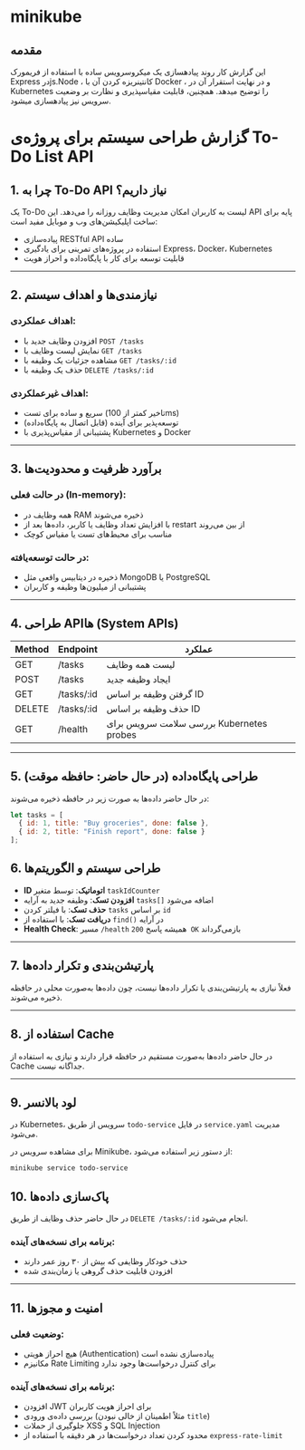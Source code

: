 # minikube
## مقدمه
این گزارش کار روند پیادهسازی یک میکروسرویس ساده با استفاده از 
فریمورک Express درjs.Node ، کانتینریزه کردن آن با Docker ، 
و در نهایت استقرار آن در Kubernetes را توضیح میدهد. همچنین، 
قابلیت مقیاسپذیری و نظارت بر وضعیت سرویس نیز پیادهسازی 
میشود.
##
##
# گزارش طراحی سیستم برای پروژه‌ی To-Do List API

## 1. چرا به To-Do API نیاز داریم؟
یک To-Do لیست به کاربران امکان مدیریت وظایف روزانه را می‌دهد. این API پایه برای ساخت اپلیکیشن‌های وب و موبایل مفید است:

- پیاده‌سازی RESTful API ساده  
- استفاده در پروژه‌های تمرینی برای یادگیری Express، Docker، Kubernetes  
- قابلیت توسعه برای کار با پایگاه‌داده و احراز هویت  

---

## 2. نیازمندی‌ها و اهداف سیستم

### اهداف عملکردی:
- افزودن وظایف جدید با `POST /tasks`
- نمایش لیست وظایف با `GET /tasks`
- مشاهده جزئیات یک وظیفه با `GET /tasks/:id`
- حذف یک وظیفه با `DELETE /tasks/:id`

### اهداف غیرعملکردی:
- سریع و ساده برای تست (تاخیر کمتر از 100ms)
- توسعه‌پذیر برای آینده (قابل اتصال به پایگاه‌داده)
- پشتیبانی از مقیاس‌پذیری با Kubernetes و Docker

---

## 3. برآورد ظرفیت و محدودیت‌ها

### در حالت فعلی (In-memory):
- همه وظایف در RAM ذخیره می‌شوند
- با افزایش تعداد وظایف یا کاربر، داده‌ها بعد از restart از بین می‌روند
- مناسب برای محیط‌های تست یا مقیاس کوچک

### در حالت توسعه‌یافته:
- ذخیره در دیتابیس واقعی مثل MongoDB یا PostgreSQL
- پشتیبانی از میلیون‌ها وظیفه و کاربران

---

## 4. طراحی APIها (System APIs)

| Method | Endpoint       | عملکرد                            |
|--------|----------------|----------------------------------|
| GET    | /tasks         | لیست همه وظایف                   |
| POST   | /tasks         | ایجاد وظیفه جدید                 |
| GET    | /tasks/:id     | گرفتن وظیفه بر اساس ID          |
| DELETE | /tasks/:id     | حذف وظیفه بر اساس ID            |
| GET    | /health        | بررسی سلامت سرویس برای Kubernetes probes |

---

## 5. طراحی پایگاه‌داده (در حال حاضر: حافظه موقت)

در حال حاضر داده‌ها به صورت زیر در حافظه ذخیره می‌شوند:

```javascript
let tasks = [
  { id: 1, title: "Buy groceries", done: false },
  { id: 2, title: "Finish report", done: false }
];
```
## 6. طراحی سیستم و الگوریتم‌ها

- **ID اتوماتیک**: توسط متغیر `taskIdCounter`
- **افزودن تسک**: وظیفه جدید به آرایه `tasks[]` اضافه می‌شود
- **حذف تسک**: با فیلتر کردن `tasks` بر اساس `id`
- **دریافت تسک**: با استفاده از `find()` در آرایه
- **Health Check**: مسیر `/health` همیشه پاسخ `200 OK` بازمی‌گرداند

---

## 7. پارتیشن‌بندی و تکرار داده‌ها

فعلاً نیازی به پارتیشن‌بندی یا تکرار داده‌ها نیست، چون داده‌ها به‌صورت محلی در حافظه ذخیره می‌شوند.

---

## 8. استفاده از Cache

در حال حاضر داده‌ها به‌صورت مستقیم در حافظه قرار دارند و نیازی به استفاده از Cache جداگانه نیست.

---

## 9. لود بالانسر

در Kubernetes، سرویس از طریق `todo-service` در فایل `service.yaml` مدیریت می‌شود.

برای مشاهده سرویس در Minikube، از دستور زیر استفاده می‌شود:

```bash
minikube service todo-service
```
## 10. پاک‌سازی داده‌ها

در حال حاضر حذف وظایف از طریق `DELETE /tasks/:id` انجام می‌شود.

### برنامه برای نسخه‌های آینده:
- حذف خودکار وظایفی که بیش از ۳۰ روز عمر دارند
- افزودن قابلیت حذف گروهی یا زمان‌بندی شده

---

## 11. امنیت و مجوزها

### وضعیت فعلی:
- هیچ احراز هویتی (Authentication) پیاده‌سازی نشده است
- مکانیزم Rate Limiting برای کنترل درخواست‌ها وجود ندارد

### برنامه برای نسخه‌های آینده:
- افزودن JWT برای احراز هویت کاربران
- بررسی داده‌ی ورودی (مثلاً اطمینان از خالی نبودن `title`)
- جلوگیری از حملات XSS و SQL Injection
- محدود کردن تعداد درخواست‌ها در هر دقیقه با استفاده از `express-rate-limit`

